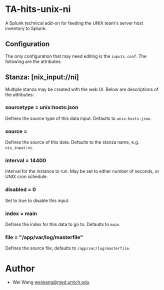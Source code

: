 # TA-hits-unix-ni

A Splunk technical add-on for feeding the UNIX team's server host inventory
to Splunk.

## Configuration

The only configuration that may need editing is the `inputs.conf`. The following are the attributes:

## Stanza: [nix_input://ni]

Multiple stanza may be created with the web UI. Below are descriptions of the attributes:

### sourcetype = unix:hosts:json

Defines the source type of this data input. Defaults to `unix:hosts:json`.

### source = <stanza>

Defines the source of this data. Defaults to the stanza name, e.g. `nix_input:ni`.

### interval = 14400

Interval for the instance to run. May be set to either number of seconds, or UNIX cron schedule.

### disabled = 0

Set to true to disable this input.

### index = main

Defines the index for this data to go to. Defaults to `main`.

### file = "/app/var/log/masterfile"

Defines the source file, defaults to `/app/var/log/masterfile`.

# Author
- Wei Wang <weiwang@med.umich.edu>
